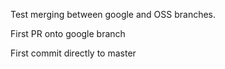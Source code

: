 Test merging between google and OSS branches.

First PR onto google branch

First commit directly to master
